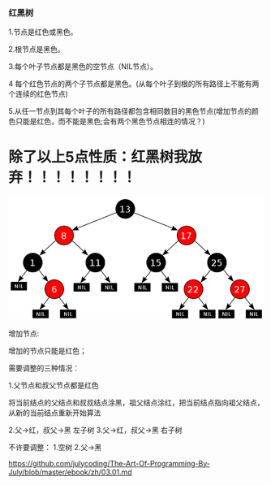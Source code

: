 ### 红黑树

1.节点是红色或黑色。

2.根节点是黑色。

3.每个叶子节点都是黑色的空节点（NIL节点）。

4 每个红色节点的两个子节点都是黑色。(从每个叶子到根的所有路径上不能有两个连续的红色节点)

5.从任一节点到其每个叶子的所有路径都包含相同数目的黑色节点(增加节点的颜色只能是红色，而不能是黑色;会有两个黑色节点相连的情况？)


除了以上5点性质：红黑树我放弃！！！！！！！！
================================

![红黑树](1.png)

增加节点:

增加的节点只能是红色；

需要调整的三种情况：

1.父节点和叔父节点都是红色

将当前结点的父结点和叔叔结点涂黑，祖父结点涂红，把当前结点指向祖父结点，从新的当前结点重新开始算法

2.父->红，叔父->黑 左子树
3.父->红，叔父->黑 右子树

不许要调整：
1.空树
2.父->黑

https://github.com/julycoding/The-Art-Of-Programming-By-July/blob/master/ebook/zh/03.01.md